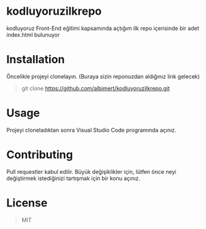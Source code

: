 # kodluyoruzilkrepo
kodluyoruz Front-End eğitimi kapsamında açtığım ilk repo içerisinde bir adet index.html bulunuyor

# Installation
Öncelikle projeyi clonelayın. (Buraya sizin reponuzdan aldığınız link gelecek)
>git clone https://github.com/albimert/kodluyoruzilkrepo.git

# Usage
Projeyi cloneladıktan sonra Visual Studio Code programında açınız.

# Contributing
Pull requestler kabul edilir. Büyük değişiklikler için, lütfen önce neyi değiştirmek istediğinizi tartışmak için bir konu açınız.

# License
>MIT
